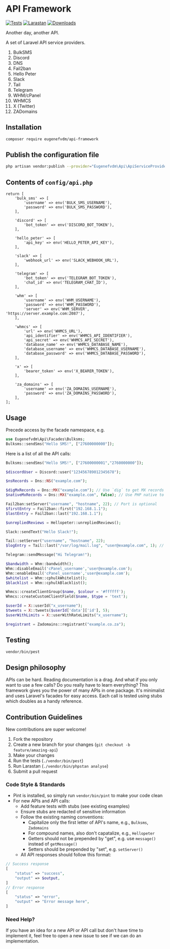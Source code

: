 # API Framework

[![Tests](https://github.com/eugenefvdm/api-framework/actions/workflows/tests.yml/badge.svg)](https://github.com/eugenefvdm/api-framework/actions/workflows/tests.yml)
[![Larastan](https://github.com/eugenefvdm/api-framework/actions/workflows/larastan.yml/badge.svg)](https://github.com/eugenefvdm/api-framework/actions/workflows/larastan.yml)
[![Downloads](https://img.shields.io/packagist/dt/eugenefvdm/api-framework.svg)](https://packagist.org/packages/eugenefvdm/api-framework)

Another day, another API.

A set of Laravel API service providers.

1. BulkSMS
2. Discord
3. DNS
4. Fail2ban
5. Hello Peter
6. Slack
7. Tail
8. Telegram
9. WHM/cPanel
10. WHMCS
11. X (Twitter)
12. ZADomains

## Installation

```bash
composer require eugenefvdm/api-framework
```

## Publish the configuration file

```bash
php artisan vendor:publish --provider="Eugenefvdm\Api\ApiServiceProvider" --tag="config"
```

## Contents of `config/api.php`

```env
return [
    'bulk_sms' => [
        'username' => env('BULK_SMS_USERNAME'),
        'password' => env('BULK_SMS_PASSWORD'),
    ],

    'discord' => [
        'bot_token' => env('DISCORD_BOT_TOKEN'),
    ],

    'hello_peter' => [
        'api_key' => env('HELLO_PETER_API_KEY'),
    ],

    'slack' => [
        'webhook_url' => env('SLACK_WEBHOOK_URL'),
    ],

    'telegram' => [
        'bot_token' => env('TELEGRAM_BOT_TOKEN'),
        'chat_id' => env('TELEGRAM_CHAT_ID'),
    ],

    'whm' => [
        'username' => env('WHM_USERNAME'),
        'password' => env('WHM_PASSWORD'),
        'server' => env('WHM_SERVER', 'https://server.example.com:2087'),
    ],

    'whmcs' => [
        'url' => env('WHMCS_URL'),
        'api_identifier' => env('WHMCS_API_IDENTIFIER'),
        'api_secret' => env('WHMCS_API_SECRET'),
        'database_name' => env('WHMCS_DATABASE_NAME'),
        'database_username' => env('WHMCS_DATABASE_USERNAME'),
        'database_password' => env('WHMCS_DATABASE_PASSWORD'),
    ],

    'x' => [
        'bearer_token' => env('X_BEARER_TOKEN'),
    ],

    'za_domains' => [
        'username' => env('ZA_DOMAINS_USERNAME'),
        'password' => env('ZA_DOMAINS_PASSWORD'),
    ],
]; 
```

## Usage

Precede access by the facade namespace, e.g.

```php
use Eugenefvdm\Api\Facades\Bulksms;
Bulksms::sendSms("Hello SMS!", ["27600000000"]);
```

Here is a list of all the API calls:

```php
Bulksms::sendSms("Hello SMS!", ["27600000001","2760000000"]);

$discordUser = Discord::user("123456789012345678");

$nsRecords = Dns::NS("example.com");

$digMxRecords = Dns::MX("example.com"); // Use `dig` to get MX records
$nativeMxRecords = Dns::MX("example.com", false); // Use PHP native to get MX recorss

Fail2ban:setServer("username", "hostname", 22); // Port is optional
$firstEntry = Fail2ban::first("192.168.1.1");
$lastEntry = Fail2ban::last("192.168.1.1");

$unrepliedReviews = Hellopeter::unrepliedReviews();

Slack::sendText("Hello Slack!");

Tail::setServer("username", "hostname", 22);
$logEntry = Tail::last("/var/log/mail.log", "user@example.com", 1); // 1 = optional number of log entries to return

Telegram::sendMessage("Hi Telegram!");

$bandwidth = Whm::bandwidth();
Whm::disableEmail('cPanel_username','user@example.com');
Whm::enableEmail('cPanel_username','user@example.com');
$whitelist = Whm::cphulkWhitelist();
$blacklist = Whm::cphulkBlacklist();

Whmcs::createClientGroup($name, $colour = '#ffffff');
Whmcs::createCustomClientField($name, $type = 'text');

$userId = X::userId("x_username");
$tweets = X::tweets($userId['data']['id'], 5);
$userWithLimits = X::userWithRateLimits("x_username");

$registrant = Zadomains::registrant("example.co.za");
```

## Testing

```bash
vendor/bin/pest
```

## Design philosophy

APIs can be hard. Reading documentation is a drag. And what if you only want to use a few calls? Do you really have to learn everything? This framework gives you the power of many APIs in one package. It's minimalist and uses Laravel's facades for easy access.
Each call is tested using stubs which doubles as a handy reference.

## Contribution Guidelines

New contributions are super welcome!

1. Fork the repository
2. Create a new branch for your changes (`git checkout -b feature/amazing-api`)
3. Make your changes
4. Run the tests (`./vendor/bin/pest`)
5. Run Larastan (`./vendor/bin/phpstan analyse`)
5. Submit a pull request

### Code Style & Standards

- Pint is installed, so simply run `vendor/bin/pint` to make your code clean
- For new APIs and API calls:
  - Add feature tests with stubs (see existing examples)
  - Ensure stubs are redacted of sensitive information
  - Follow the existing naming conventions:
    - Capitalize only the first letter of API's name, e.g., `Bulksms`, `Zadomains`
    - For compound names, also don't capatalize, e.g., `Hellopeter`
    - Getters should not be prepended by "get", e.g. use `message()` instead of `getMessage()`
    - Setters should be prepended by "set", e.g. `setServer()`
  - All API responses should follow this format:

```php
// Success response
[
    "status" => "success",
    "output" => $output,
]
// Error response
[
    "status" => "error",
    "output" => "Error message here",
]
```

### Need Help?

If you have an idea for a new API or API call but don't have time to implement it, feel free to open a new issue to see if we can do an implementation.
